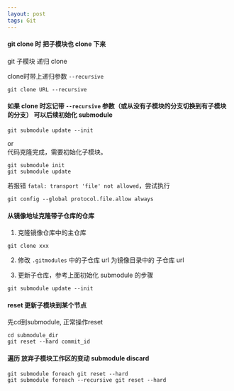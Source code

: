 ```yaml
---
layout: post
tags: Git
---
```


#### git clone 时 把子模块也 clone 下来

git 子模块 递归 clone 

clone时带上递归参数 `--recursive`
```
git clone URL --recursive
```

#### 如果 clone 时忘记带 `--recursive` 参数（或从没有子模块的分支切换到有子模块的分支） 可以后续初始化 submodule
```
git submodule update --init
```

or  
代码克隆完成，需要初始化子模块。
```
git submodule init
git submodule update
```

若报错 `fatal: transport 'file' not allowed`，尝试执行
```
git config --global protocol.file.allow always
```

#### 从镜像地址克隆带子仓库的仓库

1. 克隆镜像仓库中的主仓库
```
git clone xxx
```

2. 修改 `.gitmodules` 中的子仓库 url 为镜像目录中的 子仓库 url

3. 更新子仓库，参考上面初始化 submodule 的步骤
```
git submodule update --init
```

#### reset 更新子模块到某个节点
先cd到submodule, 正常操作reset
```
cd submodule_dir
git reset --hard commit_id
```

#### 遍历 放弃子模块工作区的变动 submodule discard
```
git submodule foreach git reset --hard
git submodule foreach --recursive git reset --hard
```

